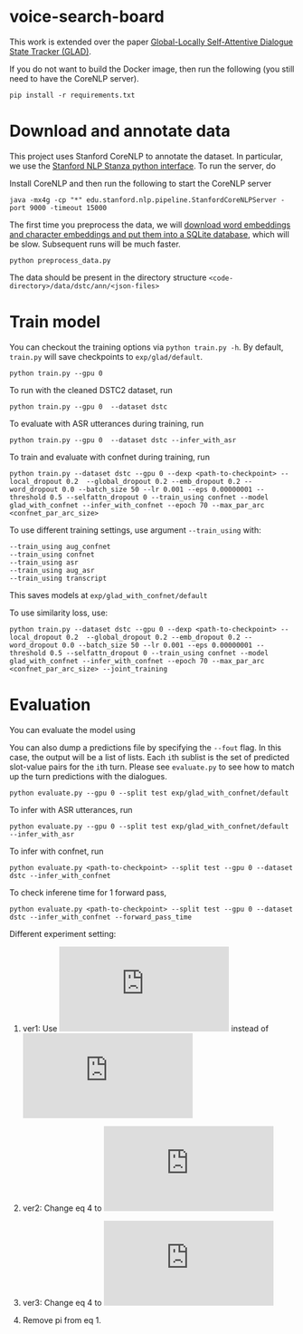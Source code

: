 # voice-search-board

This work is extended over the paper [Global-Locally Self-Attentive Dialogue State Tracker (GLAD)](https://arxiv.org/abs/1805.09655). 

If you do not want to build the Docker image, then run the following (you still need to have the CoreNLP server).

```
pip install -r requirements.txt
```

# Download and annotate data

This project uses Stanford CoreNLP to annotate the dataset.
In particular, we use the [Stanford NLP Stanza python interface](https://github.com/stanfordnlp/stanza).
To run the server, do

Install CoreNLP and then run the following to start the CoreNLP server
```
java -mx4g -cp "*" edu.stanford.nlp.pipeline.StanfordCoreNLPServer -port 9000 -timeout 15000
```

The first time you preprocess the data, we will [download word embeddings and character embeddings and put them into a SQLite database](https://github.com/vzhong/embeddings), which will be slow.
Subsequent runs will be much faster.

```
python preprocess_data.py
```
The data should be present in the directory structure `<code-directory>/data/dstc/ann/<json-files>`


# Train model

You can checkout the training options via `python train.py -h`.
By default, `train.py` will save checkpoints to `exp/glad/default`.

```
python train.py --gpu 0
```
To run with the cleaned DSTC2 dataset, run
```
python train.py --gpu 0  --dataset dstc 
```
To evaluate with ASR utterances during training, run
```
python train.py --gpu 0  --dataset dstc --infer_with_asr
```
To train and evaluate with confnet during training, run
```
python train.py --dataset dstc --gpu 0 --dexp <path-to-checkpoint> --local_dropout 0.2  --global_dropout 0.2 --emb_dropout 0.2 --word_dropout 0.0 --batch_size 50 --lr 0.001 --eps 0.00000001 --threshold 0.5 --selfattn_dropout 0 --train_using confnet --model glad_with_confnet --infer_with_confnet --epoch 70 --max_par_arc <confnet_par_arc_size>
```

To use different training settings, use argument `--train_using` with:
```
--train_using aug_confnet
--train_using confnet
--train_using asr
--train_using aug_asr
--train_using transcript
```
This saves models at `exp/glad_with_confnet/default`

To use similarity loss, use:
```
python train.py --dataset dstc --gpu 0 --dexp <path-to-checkpoint> --local_dropout 0.2  --global_dropout 0.2 --emb_dropout 0.2 --word_dropout 0.0 --batch_size 50 --lr 0.001 --eps 0.00000001 --threshold 0.5 --selfattn_dropout 0 --train_using confnet --model glad_with_confnet --infer_with_confnet --epoch 70 --max_par_arc <confnet_par_arc_size> --joint_training
```


# Evaluation

You can evaluate the model using

You can also dump a predictions file by specifying the `--fout` flag.
In this case, the output will be a list of lists.
Each `i`th sublist is the set of predicted slot-value pairs for the `i`th turn.
Please see `evaluate.py` to see how to match up the turn predictions with the dialogues.


```
python evaluate.py --gpu 0 --split test exp/glad_with_confnet/default
```

To infer with ASR utterances, run

```
python evaluate.py --gpu 0 --split test exp/glad_with_confnet/default --infer_with_asr
```
To infer with confnet, run
```
python evaluate.py <path-to-checkpoint> --split test --gpu 0 --dataset dstc --infer_with_confnet
```
To check inferene time for 1 forward pass, 
```
python evaluate.py <path-to-checkpoint> --split test --gpu 0 --dataset dstc --infer_with_confnet --forward_pass_time
```

Different experiment setting:
1) ver1: Use ![img](http://latex.codecogs.com/svg.latex?Embedding_%7BCN%7D%28C_t%29%26%3D%26%5Csum_i%5Cpi_t%5Eiq_t%5Ei) instead of ![img](http://latex.codecogs.com/svg.latex?Embedding_%7BCN%7D%28C_t%29%26%3D%26%5Csum_i%5Calpha_t%5Eiq_t%5Ei)

2) ver2: Change eq 4 to ![img](http://latex.codecogs.com/svg.latex?Embedding_%7BCN%7D%28C_t%29%26%3D%26%5Csum_ip_t%5Ei)

3) ver3: Change eq 4 to ![img](http://latex.codecogs.com/svg.latex?Embedding_%7BCN%7D%28C_t%29%3D%5Csum_i%5Cpi_t%5Ei%5Ctanh%28W_1Embedding%28w_t%5Ei%29%29)

4) Remove pi from eq 1.
